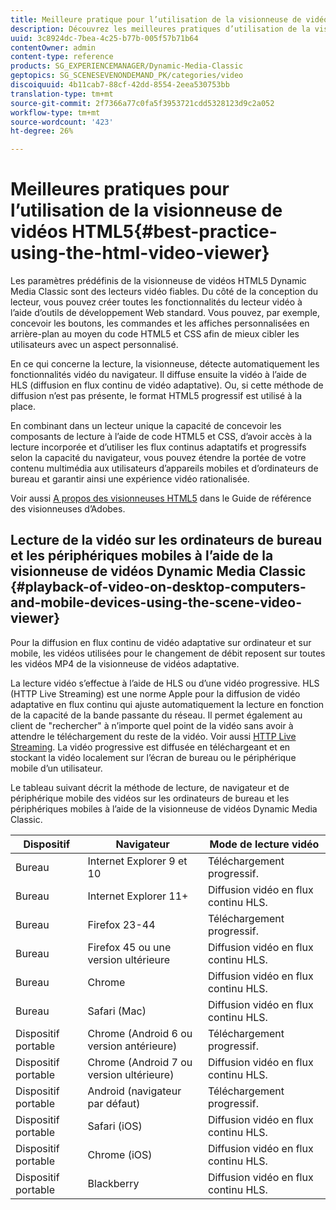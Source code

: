 ```yaml
---
title: Meilleure pratique pour l’utilisation de la visionneuse de vidéos HTML5
description: Découvrez les meilleures pratiques d’utilisation de la visionneuse de vidéos HTML5.
uuid: 3c8924dc-7bea-4c25-b77b-005f57b71b64
contentOwner: admin
content-type: reference
products: SG_EXPERIENCEMANAGER/Dynamic-Media-Classic
geptopics: SG_SCENESEVENONDEMAND_PK/categories/video
discoiquuid: 4b11cab7-88cf-42dd-8554-2eea530753bb
translation-type: tm+mt
source-git-commit: 2f7366a77c0fa5f3953721cdd5328123d9c2a052
workflow-type: tm+mt
source-wordcount: '423'
ht-degree: 26%

---
```



# Meilleures pratiques pour l’utilisation de la visionneuse de vidéos HTML5{#best-practice-using-the-html-video-viewer}

Les paramètres prédéfinis de la visionneuse de vidéos HTML5 Dynamic Media Classic sont des lecteurs vidéo fiables. Du côté de la conception du lecteur, vous pouvez créer toutes les fonctionnalités du lecteur vidéo à l’aide d’outils de développement Web standard. Vous pouvez, par exemple, concevoir les boutons, les commandes et les affiches personnalisées en arrière-plan au moyen du code HTML5 et CSS afin de mieux cibler les utilisateurs avec un aspect personnalisé.

En ce qui concerne la lecture, la visionneuse, détecte automatiquement les fonctionnalités vidéo du navigateur. Il diffuse ensuite la vidéo à l’aide de HLS (diffusion en flux continu de vidéo adaptative). Ou, si cette méthode de diffusion n’est pas présente, le format HTML5 progressif est utilisé à la place.

En combinant dans un lecteur unique la capacité de concevoir les composants de lecture à l’aide de code HTML5 et CSS, d’avoir accès à la lecture incorporée et d’utiliser les flux continus adaptatifs et progressifs selon la capacité du navigateur, vous pouvez étendre la portée de votre contenu multimédia aux utilisateurs d’appareils mobiles et d’ordinateurs de bureau et garantir ainsi une expérience vidéo rationalisée.

Voir aussi [A propos des visionneuses HTML5](https://experienceleague.adobe.com/docs/dynamic-media-developer-resources/library/viewers-for-aem-assets-only/c-html5-aem-asset-viewers.html?lang=en#viewers-for-aem-assets-only) dans le Guide de référence des visionneuses d’Adobes.

## Lecture de la vidéo sur les ordinateurs de bureau et les périphériques mobiles à l’aide de la visionneuse de vidéos Dynamic Media Classic {#playback-of-video-on-desktop-computers-and-mobile-devices-using-the-scene-video-viewer}

Pour la diffusion en flux continu de vidéo adaptative sur ordinateur et sur mobile, les vidéos utilisées pour le changement de débit reposent sur toutes les vidéos MP4 de la visionneuse de vidéos adaptative.

La lecture vidéo s’effectue à l’aide de HLS ou d’une vidéo progressive. HLS (HTTP Live Streaming) est une norme Apple pour la diffusion de vidéo adaptative en flux continu qui ajuste automatiquement la lecture en fonction de la capacité de la bande passante du réseau. Il permet également au client de &quot;rechercher&quot; à n’importe quel point de la vidéo sans avoir à attendre le téléchargement du reste de la vidéo. Voir aussi [HTTP Live Streaming](https://developer.apple.com/streaming/). La vidéo progressive est diffusée en téléchargeant et en stockant la vidéo localement sur l’écran de bureau ou le périphérique mobile d’un utilisateur.

Le tableau suivant décrit la méthode de lecture, de navigateur et de périphérique mobile des vidéos sur les ordinateurs de bureau et les périphériques mobiles à l’aide de la visionneuse de vidéos Dynamic Media Classic.

| Dispositif | Navigateur | Mode de lecture vidéo |
|--- |--- |--- |
| Bureau | Internet Explorer 9 et 10 | Téléchargement progressif. |
| Bureau | Internet Explorer 11+ | Diffusion vidéo en flux continu HLS. |
| Bureau | Firefox 23-44 | Téléchargement progressif. |
| Bureau | Firefox 45 ou une version ultérieure | Diffusion vidéo en flux continu HLS. |
| Bureau | Chrome | Diffusion vidéo en flux continu HLS. |
| Bureau | Safari (Mac) | Diffusion vidéo en flux continu HLS. |
| Dispositif portable | Chrome (Android 6 ou version antérieure) | Téléchargement progressif. |
| Dispositif portable | Chrome (Android 7 ou version ultérieure) | Diffusion vidéo en flux continu HLS. |
| Dispositif portable | Android (navigateur par défaut) | Téléchargement progressif. |
| Dispositif portable | Safari (iOS) | Diffusion vidéo en flux continu HLS. |
| Dispositif portable | Chrome (iOS) | Diffusion vidéo en flux continu HLS. |
| Dispositif portable | Blackberry | Diffusion vidéo en flux continu HLS. |
